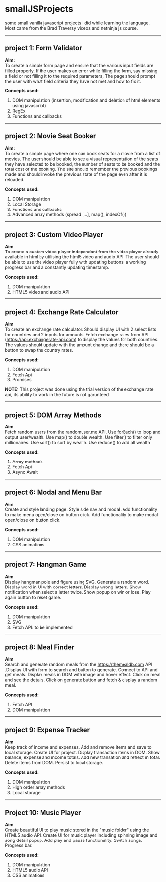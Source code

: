 # smallJSProjects

some small vanilla javascript projects I did while learning the language. Most came from the Brad Traversy videos and netninja js course.

---

## project 1: Form Validator

**Aim:**\
To create a simple form page and ensure that the various input fields are filled properly. If the user makes an error while filling the form, say missing a field or not filling it to the required parameters, The page should prompt the user with what field criteria they have not met and how to fix it.

**Concepts used:**

1. DOM manipulation (insertion, modification and deletion of html elements using javascript)
2. RegEx
3. Functions and callbacks

---

## project 2: Movie Seat Booker

**Aim:**\
To create a simple page where one can book seats for a movie from a list of movies. The user should be able to see a visual representation of the seats they have selected to be booked, the number of seats to be booked and the total cost of the booking. The site should remember the previous bookings made and should invoke the previous state of the page even after it is reloaded.

**Concepts used:**

1. DOM manipulation
2. Local Storage
3. Functions and callbacks
4. Advanced array methods (spread [...], map(), indexOf())

---

## project 3: Custom Video Player

**Aim**\
To create a custom video player independant from the video player already available in html by utilising the html5 video and audio API. The user should be able to use the video player fully with updating buttons, a working progress bar and a constantly updating timestamp.

**Concepts used:**

1. DOM manipulation
2. HTML5 video and audio API

---

## project 4: Exchange Rate Calculator

**Aim**\
To create an exchange rate calculator. Should display UI with 2 select lists for countries and 2 inputs for amounts. Fetch exchange rates from API (<https://api.exchangerate-api.com>) to display the values for both countries. The values should update with the amount change and there should be a button to swap the country rates.

**Concepts used:**

1. DOM manipulation
2. Fetch Api
3. Promises

**NOTE:** This project was done using the trial version of the exchange rate api, its ability to work in the future is not garunteed

---

## project 5: DOM Array Methods

**Aim**\
Fetch random users from the randomuser.me API. Use forEach() to loop and output user/wealth. Use map() to double wealth. Use filter() to filter only millionaires. Use sort() to sort by wealth. Use reduce() to add all wealth

**Concepts used:**

1. Array methods
2. Fetch Api
3. Async Await

---

## project 6: Modal and Menu Bar

**Aim**\
Create and style landing page. Style side nav and modal .Add functionality to make menu open/close on button click. Add functionality to make modal open/close on button click.

**Concepts used:**

1. DOM manipulation
2. CSS animations

---

## project 7: Hangman Game

**Aim**\
Display hangman pole and figure using SVG.
Generate a random word.
Display word in UI with correct letters.
Display wrong letters.
Show notification when select a letter twice.
Show popup on win or lose.
Play again button to reset game.

**Concepts used:**

1. DOM manipulation
2. SVG
3. Fetch API: to be implemented

---

## project 8: Meal Finder

**Aim**\
Search and generate random meals from the <https://themealdb.com> API .Display UI with form to search and button to generate. Connect to API and get meals. Display meals in DOM with image and hover effect. Click on meal and see the details.
Click on generate button and fetch & display a random meal.

**Concepts used:**

1. Fetch API
2. DOM manipulation

---

## project 9: Expense Tracker

**Aim**\
Keep track of income and expenses. Add and remove items and save to local storage.
Create UI for project.
Display transaction items in DOM.
Show balance, expense and income totals.
Add new transation and reflect in total.
Delete items from DOM.
Persist to local storage.

**Concepts used:**

1. DOM manipulation
2. High order array methods
3. Local storage

---

## Project 10: Music Player

**Aim**\
Create beautiful UI to play music stored in the "music folder" using the HTML5 audio API.
Create UI for music player including spinning image and song detail popup.
Add play and pause functionality.
Switch songs.
Progress bar.

**Concepts used:**

1. DOM manipulation
2. HTML5 audio API
3. CSS animations
